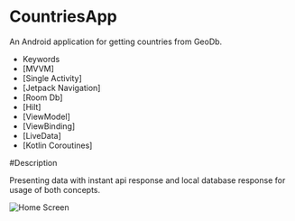 # CountriesApp
 
An Android application for getting countries from GeoDb.

- Keywords
- [MVVM]
- [Single Activity]
- [Jetpack Navigation]
- [Room Db]
- [Hilt]
- [ViewModel]
- [ViewBinding]
- [LiveData]
- [Kotlin Coroutines]

#Description

Presenting data with instant api response and local database response for usage of both concepts.

![Home Screen](https://user-images.githubusercontent.com/50172679/177411847-d160a675-9caf-47ce-a86e-74a79e9cc640.png)


